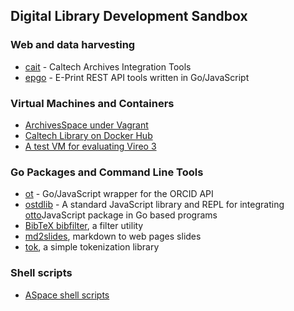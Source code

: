 ## Digital Library Development Sandbox

### Web and data harvesting

+ [cait](https://github.com/caltechlibrary/cait) - Caltech Archives Integration Tools
+ [epgo](https://github.com/caltechlibrary/epgo) - E-Print REST API tools written in Go/JavaScript


### Virtual Machines and Containers

+ [ArchivesSpace under Vagrant](https://github.com/caltechlibrary/archivesspace_vagrant)
+ [Caltech Library on Docker Hub](https://hub.docker.com/u/caltechlibrary)
+ [A test VM for evaluating Vireo 3](https://github.com/caltechlibrary/vireo-test-vm)


### Go Packages and Command Line Tools

+ [ot](https://github.com/caltechlibrary/ot) - Go/JavaScript wrapper for the ORCID API
+ [ostdlib](https://github.com/caltechlibrary/ostdlib) - A standard JavaScript library and REPL for integrating [otto](https://github.com/robertkrimen/otto)JavaScript package in Go based programs
+ [BibTeX bibfilter](https://github.com/caltechlibrary/bibtex), a filter utility
+ [md2slides](https://github.com/caltechlibrary/md2slides), markdown to web pages slides
+ [tok](https://github.com/caltechlibrary/tok), a simple tokenization library


### Shell scripts

+ [ASpace shell scripts](https://github.com/caltechlibrary/aspace-shell-scripts)

